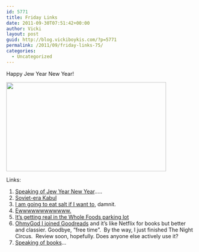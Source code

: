 ```yaml
---
id: 5771
title: Friday Links
date: 2011-09-30T07:51:42+00:00
author: Vicki
layout: post
guid: http://blog.vickiboykis.com/?p=5771
permalink: /2011/09/friday-links-75/
categories:
  - Uncategorized
---
```

Happy Jew Year New Year!

[<img class="aligncenter size-full wp-image-5772" title="mark-zuckerberg-facebook-rosh-hashanah-ecards-someecards" src="http://blog.vickiboykis.com/wp-content/uploads/2011/09/mark-zuckerberg-facebook-rosh-hashanah-ecards-someecards.png" alt="" width="425" height="237" />](http://blog.vickiboykis.com/wp-content/uploads/2011/09/mark-zuckerberg-facebook-rosh-hashanah-ecards-someecards.png)

Links:

  1. <a href="http://www.ynetnews.com/articles/0,7340,L-4127847,00.html" target="_blank">Speaking of Jew Year New Year</a>&#8230;..
  2. <a href="http://www.guardian.co.uk/world/2011/sep/27/no-car-bombs-soviet-kabul" target="_blank">Soviet-era Kabul</a>
  3. <a href="http://www.scientificamerican.com/article.cfm?id=its-time-to-end-the-war-on-salt&WT.mc_id=SA_20110721" target="_blank">I am going to eat salt if I want to</a>, damnit.
  4. <a href="http://www.haaretz.com/print-edition/news/mcdonald-s-at-masada-not-worth-killing-yourself-for-1.386158" target="_blank">Ewwwwwwwwwwww.</a>
  5. <a href="http://www.youtube.com/watch?v=2UFc1pr2yUU" target="_blank">It&#8217;s getting real in the Whole Foods parking lot</a>
  6. <a href="http://www.goodreads.com/review/list/6490545?page=1&view=covers" target="_blank">OhmyGod I joined Goodreads</a> and it&#8217;s like Netflix for books but better and classier. Goodbye, &#8220;free time&#8221;.  By the way, I just finished The Night Circus.  Review soon, hopefully. Does anyone else actively use it?
  7. <a href="http://www.bannedbooksweek.org/" target="_blank">Speaking of books</a>&#8230;